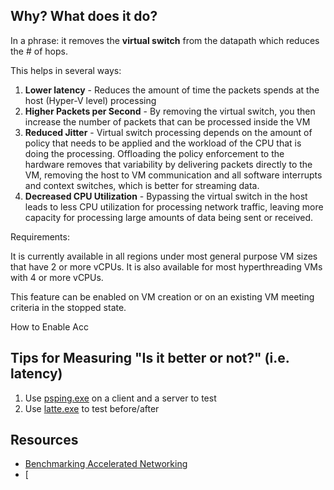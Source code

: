 ## Why? What does it do?

In a phrase: it removes the **virtual switch** from the datapath which reduces the # of hops. 

This helps in several ways: 
1. **Lower latency** - Reduces the amount of time the packets spends at the host (Hyper-V level) processing
2. **Higher Packets per Second** - By removing the virtual switch, you then increase the number of packets that can be processed inside the VM
3. **Reduced Jitter** - Virtual switch processing depends on the amount of policy that needs to be applied and the workload of the CPU that is doing the processing. Offloading the policy enforcement to the hardware removes that variability by delivering packets directly to the VM, removing the host to VM communication and all software interrupts and context switches, which is better for streaming data.
4. **Decreased CPU Utilization** - Bypassing the virtual switch in the host leads to less CPU utilization for processing network traffic, leaving more capacity for processing large amounts of data being sent or received.

Requirements:

It is currently available in all regions under most general purpose VM sizes that have 2 or more vCPUs. It is also available for most hyperthreading VMs with 4 or more vCPUs.

This feature can be enabled on VM creation or on an existing VM meeting criteria in the stopped state.

How to Enable Acc

## Tips for Measuring "Is it better or not?" (i.e. latency)

1. Use [psping.exe](https://docs.microsoft.com/en-us/sysinternals/downloads/psping) on a client and a server to test
2. Use [latte.exe](https://docs.microsoft.com/en-us/azure/virtual-network/virtual-network-test-latency) to test before/after

## Resources

- [Benchmarking Accelerated Networking](https://azurealan.ie/2020/03/20/azure-accelerated-networking-put-to-the-test/)
- [
